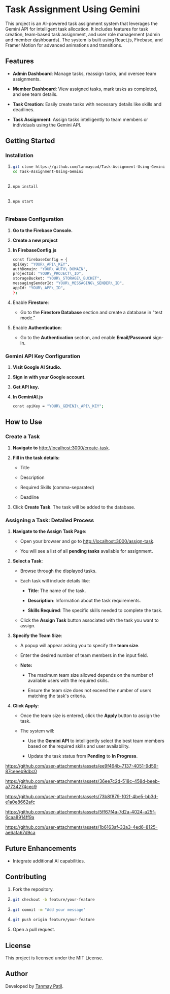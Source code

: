 **Task Assignment Using Gemini**
================================

This project is an AI-powered task assignment system that leverages the Gemini API for intelligent task allocation. It includes features for task creation, team-based task assignment, and user role management (admin and member dashboards). The system is built using React.js, Firebase, and Framer Motion for advanced animations and transitions.

**Features**
------------

*   **Admin Dashboard**: Manage tasks, reassign tasks, and oversee team assignments.
    
*   **Member Dashboard**: View assigned tasks, mark tasks as completed, and see team details.
    
*   **Task Creation**: Easily create tasks with necessary details like skills and deadlines.
    
*   **Task Assignment**: Assign tasks intelligently to team members or individuals using the Gemini API.
    

**Getting Started**
-------------------

### **Installation**

1. ```bash
   git clone https://github.com/tanmaycod/Task-Assignment-Using-Gemini.git
   cd Task-Assignment-Using-Gemini
 
2. ```bash
   npm install
    
3.  ```bash
    npm start
        

### **Firebase Configuration**

1.  **Go to the Firebase Console.**
    
2.  **Create a new project**

3.  **In FirebaseConfig.js**
       ```bash
       const firebaseConfig = { 
       apiKey: "YOUR\_API\_KEY", 
       authDomain: "YOUR\_AUTH\_DOMAIN", 
       projectId: "YOUR\_PROJECT\_ID", 
       storageBucket: "YOUR\_STORAGE\_BUCKET",
       messagingSenderId: "YOUR\_MESSAGING\_SENDER\_ID", 
       appId: "YOUR\_APP\_ID",
       };
    
5.  Enable **Firestore**:
    *   Go to the **Firestore Database** section and create a database in "test mode."
    
6.  Enable **Authentication**:
    
    *   Go to the **Authentication** section, and enable **Email/Password** sign-in.
        

### **Gemini API Key Configuration**

1. **Visit Google AI Studio.**
    
2.  **Sign in with your Google account.**
    
3.  **Get API key.**
    
4.  **In GeminiAI.js**
    ```bash
    const apiKey = "YOUR\_GEMINI\_API\_KEY"; 
    

**How to Use**
--------------

### **Create a Task**

1.  **Navigate to** [http://localhost:3000/create-task](http://localhost:3000/create-task).
    
2.  **Fill in the task details:**
    
    *   Title
        
    *   Description
        
    *   Required Skills (comma-separated)
        
    *   Deadline
        
3.  Click **Create Task**. The task will be added to the database.
    

### **Assigning a Task: Detailed Process**

1.  **Navigate to the Assign Task Page:**
    
    *   Open your browser and go to [http://localhost:3000/assign-task](http://localhost:3000/assign-task).
        
    *   You will see a list of all **pending tasks** available for assignment.
        
2.  **Select a Task**:
    
    *   Browse through the displayed tasks.
        
    *   Each task will include details like:
        
        *   **Title**: The name of the task.
            
        *   **Description**: Information about the task requirements.
            
        *   **Skills Required**: The specific skills needed to complete the task.
            
    *   Click the **Assign Task** button associated with the task you want to assign.
        
3.  **Specify the Team Size**:
    
    *   A popup will appear asking you to specify the **team size**.
        
    *   Enter the desired number of team members in the input field.
        
    *   **Note:**
        *   The maximum team size allowed depends on the number of available users with the required skills.
            
        *   Ensure the team size does not exceed the number of users matching the task's criteria.
            
4.  **Click Apply**:
    
    *   Once the team size is entered, click the **Apply** button to assign the task.
        
    *   The system will:
        
        *   Use the **Gemini API** to intelligently select the best team members based on the required skills and user availability.
            
        *   Update the task status from **Pending** to **In Progress**.



https://github.com/user-attachments/assets/ee9f464b-7137-4051-9d59-87ceeeb9dbc0


https://github.com/user-attachments/assets/36ee7c2d-518c-458d-beeb-a7734274cec9



https://github.com/user-attachments/assets/73b8f879-f02f-4be5-bb3d-e1a0e8662afc



https://github.com/user-attachments/assets/5ff67f4a-7d2a-4024-a25f-6caa8914ff9a




https://github.com/user-attachments/assets/1b6163af-33a3-4ed6-8125-ae6afa67d9ca


    
        
**Future Enhancements**
-----------------------
    
*   Integrate additional AI capabilities.
    

**Contributing**
----------------

1.  Fork the repository.
    
2.  ```bash
    git checkout -b feature/your-feature
    
3.  ```bash
    git commit -m "Add your message"
    
4.  ```bash
    git push origin feature/your-feature
    
5.  Open a pull request.
    

**License**
-----------

This project is licensed under the MIT License.

**Author**
----------

Developed by [Tanmay Patil](https://github.com/tanmaycod).
